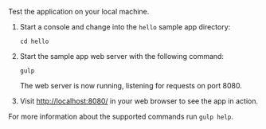 Test the application on your local machine.

1. Start a console and change into the `hello` sample app directory:

    ```
    cd hello
    ```

2. Start the sample app web server with the following command:

    ```
    gulp
    ```

    The web server is now running, listening for requests on port 8080.

3. Visit [http://localhost:8080/](http://localhost:8080/) in your web browser to see the app in action.

For more information about the supported commands run `gulp help`.
